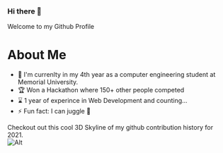 ### Hi there 👋


Welcome to my Github Profile 


# About Me
- :school: I'm currenlty in my 4th year as a computer engineering student at Memorial University.  
- :trophy: Won a Hackathon where 150+ other people competed 
- :hourglass: 1 year of experince in Web Development and counting...
- ⚡ Fun fact: I can juggle :juggling_person:


Checkout out this cool 3D Skyline of my github contribution history for 2021. <br>
![Alt](/assets/negib-contribution-timeline.gif "Timeline")



